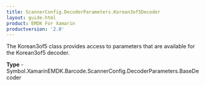 ```yaml
---
title: ScannerConfig.DecoderParameters.Korean3of5Decoder
layout: guide.html
product: EMDK For Xamarin
productversion: '2.0'
---
```

The Korean3of5 class provides access to parameters that are available for the Korean3of5 decoder.

**Type** - Symbol.XamarinEMDK.Barcode.ScannerConfig.DecoderParameters.BaseDecoder















